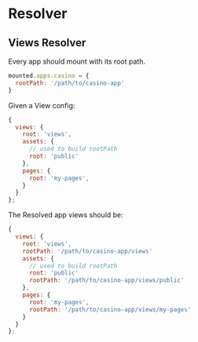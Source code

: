 # Resolver

## Views Resolver

Every app should mount with its root path.

```js
mounted.apps.casino = {
  rootPath: '/path/to/casino-app'
}
```

Given a View config:

```js
{
  views: {
    root: 'views',
    assets: {
      // used to build rootPath
      root: 'public'
    },
    pages: {
      root: 'my-pages',
    }
  }
};
```

The Resolved app views should be:

```js
{
  views: {
    root: 'views',
    rootPath: '/path/to/casino-app/views'
    assets: {
      // used to build rootPath
      root: 'public'
      rootPath: '/path/to/casino-app/views/public'
    },
    pages: {
      root: 'my-pages',
      rootPath: '/path/to/casino-app/views/my-pages'
    }
  }
};
```